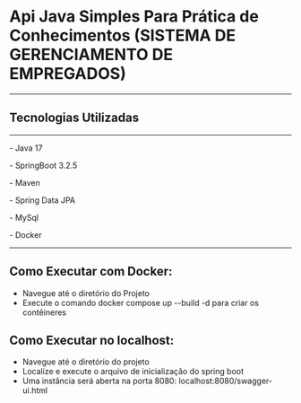 <h1>Api Java Simples Para Prática de Conhecimentos (SISTEMA DE GERENCIAMENTO DE EMPREGADOS)</h1>
<hr>
<h2>Tecnologias Utilizadas</h2>
<hr>
<p>- Java 17</p>
<p>- SpringBoot 3.2.5</p>
<p>- Maven</p>
<p>- Spring Data JPA</p>
<p>- MySql</p>
<p>- Docker</p>
<hr>

## Como Executar com Docker:
<ul>
  <li>Navegue até o diretório do Projeto</li>
  <li>Execute o comando docker compose up --build -d para criar os contêineres</li>
</ul>

## Como Executar no localhost:
<ul>
  <li>Navegue até o diretório do projeto</li>
  <li>Localize e execute o arquivo de inicialização do spring boot</li>
  <li>Uma instância será aberta na porta 8080: localhost:8080/swagger-ui.html</li>
</ul>
